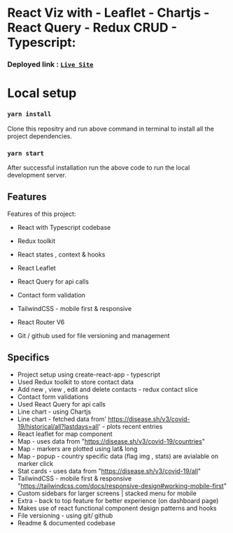 
# React Viz with  - Leaflet - Chartjs - React Query - Redux CRUD - Typescript:
### Deployed link : [`Live Site`](https://react-contact-map-viz.netlify.app/)

# Local setup
### `yarn install`
Clone this repositry and run above command in terminal to install all the project dependencies. 


### `yarn start`

After successful installation run the above code to run the local development server.


## Features

Features of this project:

- React with Typescript codebase

-  Redux toolkit 

- React states , context & hooks

- React Leaflet

- React Query for api calls 

- Contact form validation

- TailwindCSS - mobile first & responsive 

- React Router V6

- Git / github used for file versioning and management


## Specifics
- Project setup using create-react-app - typescript
- Used Redux toolkit to store contact data 
- Add new , view , edit and delete contacts - redux contact slice
- Contact form validations 
- Used React Query for api calls
- Line chart - using Chartjs 
- Line chart - fetched data from' https://disease.sh/v3/covid-19/historical/all?lastdays=all' - plots recent entries
- React leaflet for map component 
- Map - uses data from "https://disease.sh/v3/covid-19/countries"
- Map - markers are plotted using lat& long 
- Map - popup - country specific data (flag img , stats) are avialable on marker click 
- Stat cards - uses data from "https://disease.sh/v3/covid-19/all"
- TailwindCSS - mobile first & responsive  "https://tailwindcss.com/docs/responsive-design#working-mobile-first"
- Custom sidebars for larger screens | stacked menu for mobile
- Extra - back to top feature for better experience (on dashboard page)
- Makes use of react functional component design patterns and hooks
- File versioning - using git/ github
- Readme & documented codebase